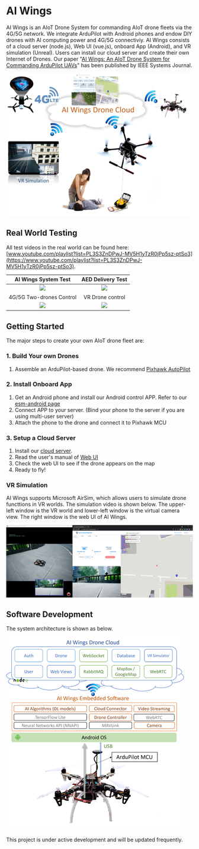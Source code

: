 # AI Wings

AI Wings is an AIoT Drone System for commanding AIoT drone fleets via the 4G/5G network. We integrate ArduPilot with Android phones and endow DIY drones with AI computing power and 4G/5G connectiviy. AI Wings consists of a cloud server (node.js), Web UI (vue.js), onboard App (Android), and VR simulation (Unreal). Users can install our cloud server and create their own Internet of Drones. Our paper "[AI Wings: An AIoT Drone System for Commanding ArduPilot UAVs](https://ieeexplore.ieee.org/document/9836339)" has been published by IEEE Systems Journal.

<img width=640 src="docs/img/ai_wings_arch.jpg" />

## Real World Testing

All test videos in the real world can be found here: <br/>
[www.youtube.com/playlist?list=PL3S3ZnDPwJ-MV5H1yTzR0jPp5sz-ptSo3](https://www.youtube.com/playlist?list=PL3S3ZnDPwJ-MV5H1yTzR0jPp5sz-ptSo3).

AI Wings System Test | AED Delivery Test
:-----------------------------------------:|:-------------------------------------------------------:
<a href="https://www.youtube.com/watch?v=ou2W5PuoimQ"><img src="http://img.youtube.com/vi/ou2W5PuoimQ/0.jpg" width="300"/></a> | <a href="https://www.youtube.com/watch?v=jq7bbERNfHk"><img src="http://img.youtube.com/vi/jq7bbERNfHk/0.jpg" width="300"/></a>
4G/5G Two-drones Control | VR Drone control
<a href="https://www.youtube.com/watch?v=ok3dn92Ep88"><img src="http://img.youtube.com/vi/ok3dn92Ep88/0.jpg" width="300"/></a> | <a href="https://www.youtube.com/watch?v=v67eJAYtv8c"><img src="http://img.youtube.com/vi/v67eJAYtv8c/0.jpg" width="300"/></a>


## Getting Started


The major steps to create your own AIoT drone fleet are:

### 1. Build Your own Drones

1. Assemble an ArduPilot-based drone. We recommend [Pixhawk AutoPilot](https://docs.px4.io/v1.9.0/en/getting_started/)

### 2. Install Onboard App
<a name="software"/>

1. Get an Android phone and install our Android control APP. Refer to our [esm-android page](onboard_app.md)
2. Connect APP to your server. (Bind your phone to the server if you are using multi-user server)
3. Attach the phone to the drone and connect it to Pixhawk MCU

### 3. Setup a Cloud Server
<a name="cloud"/>

1. Install our [cloud server](server.md).
2. Read the user's manual of [Web UI](web_ui.md)
3. Check the web UI to see if the drone appears on the map
4. Ready to fly! 


### VR Simulation

AI Wings supports Microsoft AirSim, which allows users to simulate drone functtions in VR worlds. The simulation video is shown below. The upper-left window is the VR world and lower-left window is the virtual camera view. The right window is the web UI of AI Wings.

[![AI Wings VR Test](docs/img/ai_wings_airsim.png)](https://www.youtube.com/watch?v=v67eJAYtv8c)

## Software Development

The system architecture is shown as below.

<img width=480 src="docs/img/ai_wings_sw_arch.png">

This project is under active development and will be updated frequently.
